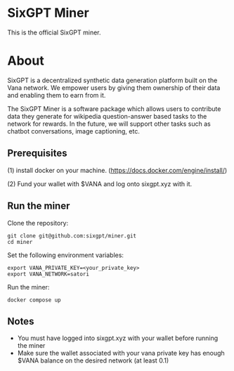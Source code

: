 # SixGPT Miner
This is the official SixGPT miner.

# About

SixGPT is a decentralized synthetic data generation platform built on the Vana network. We empower users by giving them ownership of their data and enabling them to earn from it.

The SixGPT Miner is a software package which allows users to contribute data they generate for wikipedia question-answer based tasks to the network for rewards.
In the future, we will support other tasks such as chatbot conversations, image captioning, etc.

## Prerequisites
(1) install docker on your machine. (https://docs.docker.com/engine/install/)

(2) Fund your wallet with $VANA and log onto sixgpt.xyz with it.


## Run the miner
Clone the repository:
```
git clone git@github.com:sixgpt/miner.git
cd miner
```

Set the following environment variables:
```
export VANA_PRIVATE_KEY=<your_private_key>
export VANA_NETWORK=satori
```

Run the miner:
```
docker compose up
```

## Notes
- You must have logged into sixgpt.xyz with your wallet before running the miner
- Make sure the wallet associated with your vana private key has enough $VANA balance on the desired network (at least 0.1)
